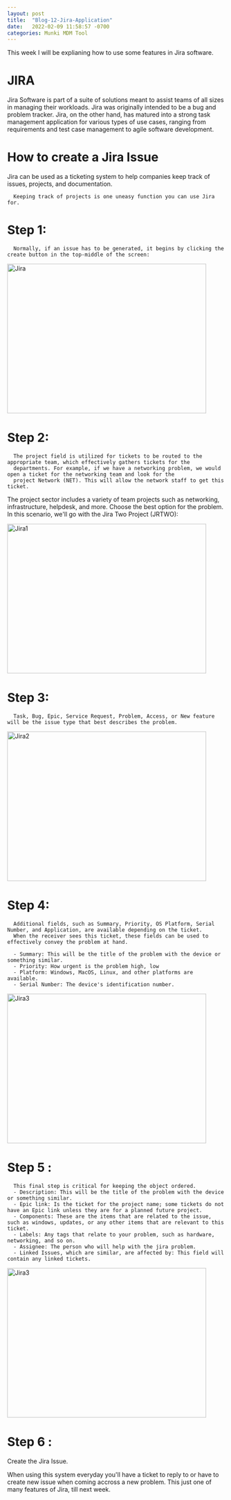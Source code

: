 ```yaml
---
layout: post
title:  "Blog-12-Jira-Application"
date:   2022-02-09 11:58:57 -0700
categories: Munki MDM Tool
---
```


This week I will be explianing how to use some features in Jira software.

<h1>JIRA</h1>
      Jira Software is part of a suite of solutions meant to assist teams of all sizes in managing their workloads. Jira was originally intended to be a bug and problem tracker. Jira, on the other hand, has matured into a strong task management application for various types of use cases, ranging from requirements and test case management to agile software development.

<h1>How to create a Jira Issue</h1>
      Jira can be used as a ticketing system to help companies keep track of issues, projects, and documentation.

      Keeping track of projects is one uneasy function you can use Jira for.
<h1>Step 1:</h1>

      Normally, if an issue has to be generated, it begins by clicking the create button in the top-middle of the screen:


<img src="https://wiki.onosproject.org/download/attachments/1638745/jira-ticket.png?version=1&modificationDate=1416504060019&api=v2" alt="Jira" width="460" height="345">


<h1> Step 2:</h1>

      The project field is utilized for tickets to be routed to the appropriate team, which effectively gathers tickets for the 
      departments. For example, if we have a networking problem, we would open a ticket for the networking team and look for the 
      project Network (NET). This will allow the network staff to get this ticket.


The project sector includes a variety of team projects such as networking, infrastructure, helpdesk, and more. Choose the best option for the problem. In this scenario, we'll go with the Jira Two Project (JRTWO):


<img src="https://scriptrunner.adaptavist.com/4.1.3.14/jira/fragments/image/create-issue-linked.png" alt="Jira1" width="460" height="345">

<h1>Step 3:</h1>

      Task, Bug, Epic, Service Request, Problem, Access, or New feature will be the issue type that best describes the problem.


<img src="https://wiki.onap.org/download/attachments/1015913/JIRA_ONAP_1.jpg?version=1&modificationDate=1495612279000&api=v2" alt="Jira2" width="460" height="345">

<h1>Step 4:</h1>

      Additional fields, such as Summary, Priority, OS Platform, Serial Number, and Application, are available depending on the ticket. 
      When the receiver sees this ticket, these fields can be used to effectively convey the problem at hand.

      - Summary: This will be the title of the problem with the device or something similar.
      - Priority: How urgent is the problem high, low
      - Platform: Windows, MacOS, Linux, and other platforms are available.
      - Serial Number: The device's identification number.


<img src="https://s3-eu-central-1.amazonaws.com/euc-cdn.freshdesk.com/data/helpdesk/attachments/production/80036026278/original/lZ_sHtBNqqxpIeIElgnw8R4v7Lx53G_3ew.png?1631195354" alt="Jira3" width="460" height="345">

<h1>Step 5 :</h1>

      This final step is critical for keeping the object ordered.
      - Description: This will be the title of the problem with the device or something similar.
      - Epic link: Is the ticket for the project name; some tickets do not have an Epic link unless they are for a planned future project.
      - Components: These are the items that are related to the issue, such as windows, updates, or any other items that are relevant to this ticket.
      - Labels: Any tags that relate to your problem, such as hardware, networking, and so on.
      - Assignee: The person who will help with the jira problem.
      - Linked Issues, which are similar, are affected by: This field will contain any linked tickets. 

<img src="https://confluence.atlassian.com/jirakb/files/779158632/779158634/2/1444696422718/Screen+Shot+2013-06-11+at+3.21.04+PM.png" alt="Jira3" width="460" height="345">

<h1>Step 6 :</h1>

Create the Jira Issue.

When using this system everyday you'll have a ticket to reply to or have to create new issue when coming accross a new problem. This just one of many features of Jira, till next week.